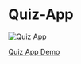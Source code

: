 # Quiz-App

![Quiz App](./images/quiz-app.gif )

[Quiz App Demo](https://ayshasanyang.github.io/Quiz-App/index.html")
